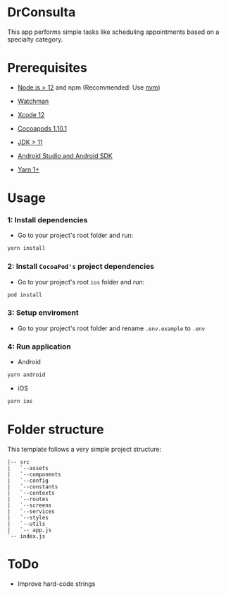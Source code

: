 # DrConsulta

This app performs simple tasks like scheduling appointments based on a specialty category.

# Prerequisites

- [Node.js > 12](https://nodejs.org) and npm (Recommended: Use [nvm](https://github.com/nvm-sh/nvm))

- [Watchman](https://facebook.github.io/watchman)

- [Xcode 12](https://developer.apple.com/xcode)

- [Cocoapods 1.10.1](https://cocoapods.org)

- [JDK > 11](https://www.oracle.com/java/technologies/javase-jdk11-downloads.html)

- [Android Studio and Android SDK](https://developer.android.com/studio)

- [Yarn 1+](https://classic.yarnpkg.com/lang/en)

# Usage

###  1: Install dependencies

- Go to your project's root folder and run:
```bash
yarn install
```

###  2: Install `CocoaPod's` project dependencies

- Go to your project's root `ios` folder and run:
```bash
pod install
```

###  3: Setup enviroment

- Go to your project's root folder and rename `.env.example` to `.env`

###  4: Run application

- Android
```bash
yarn android
```

- iOS
```bash
yarn ios
```

# Folder structure

This template follows a very simple project structure:
```
|-- src
|   `--assets
|   `--components
|   `--config
|   `--constants
|   `--contexts
|   `--routes
|   `--screens
|   `--services
|   `--styles
|   `--utils
|   `-- app.js
`-- index.js
```

# ToDo
- Improve hard-code strings
